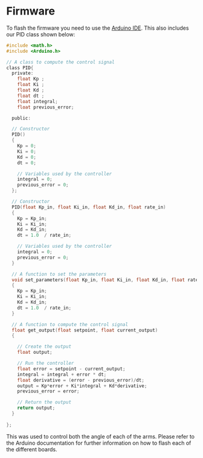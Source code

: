 # Firmware

To flash the firmware you need to use the [Arduino IDE](https://www.arduino.cc/en/software). This also includes our PID class shown below:

```c
#include <math.h>
#include <Arduino.h>

// A class to compute the control signal
class PID{
  private:
    float Kp ;
    float Ki ;
    float Kd ;
    float dt ;
    float integral;
    float previous_error;

  public:

  // Constructor
  PID()
  {
    Kp = 0;
    Ki = 0;
    Kd = 0;
    dt = 0;

    // Variables used by the controller
    integral = 0;
    previous_error = 0;
  };

  // Constructor
  PID(float Kp_in, float Ki_in, float Kd_in, float rate_in)
  {
    Kp = Kp_in;
    Ki = Ki_in;
    Kd = Kd_in;
    dt = 1.0  / rate_in;

    // Variables used by the controller
    integral = 0;
    previous_error = 0;
  }

  // A function to set the parameters
  void set_parameters(float Kp_in, float Ki_in, float Kd_in, float rate_in)
  {
    Kp = Kp_in;
    Ki = Ki_in;
    Kd = Kd_in;
    dt = 1.0  / rate_in;
  }

  // A function to compute the control signal
  float get_output(float setpoint, float current_output)
  {

    // Create the output
    float output;

    // Run the controller
    float error = setpoint - current_output;
    integral = integral + error * dt;
    float derivative = (error - previous_error)/dt;
    output = Kp*error + Ki*integral + Kd*derivative;
    previous_error = error;

    // Return the output
    return output;
  }
  
};
```

This was used to control both the angle of each of the arms. Please refer to the Arduino documentation for further information on how to flash each of the different boards.